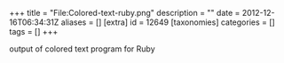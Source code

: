 +++
title = "File:Colored-text-ruby.png"
description = ""
date = 2012-12-16T06:34:31Z
aliases = []
[extra]
id = 12649
[taxonomies]
categories = []
tags = []
+++

output of colored text program for Ruby

